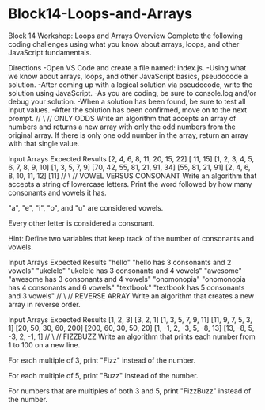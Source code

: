 # Block14-Loops-and-Arrays

Block 14 Workshop: Loops and Arrays
Overview
Complete the following coding challenges using what you know about arrays, loops, and other JavaScript fundamentals.

Directions
-Open VS Code and create a file named: index.js.
-Using what we know about arrays, loops, and other JavaScript basics, pseudocode a solution.
-After coming up with a logical solution via pseudocode, write the solution using JavaScript.
-As you are coding, be sure to console.log and/or debug your solution.
-When a solution has been found, be sure to test all input values.
-After the solution has been confirmed, move on to the next prompt.
//
\\
//
ONLY ODDS
Write an algorithm that accepts an array of numbers and returns a new array with only the odd numbers from the original array. If there is only one odd number in the array, return an array with that single value.

Input Arrays Expected Results
[2, 4, 6, 8, 11, 20, 15, 22] [ 11, 15]
[1, 2, 3, 4, 5, 6, 7, 8, 9, 10] [1, 3, 5, 7, 9]
[70, 42, 55, 81, 21, 91, 34] [55, 81, 21, 91]
[2, 4, 6, 8, 10, 11, 12] [11]
//
\\
//
VOWEL VERSUS CONSONANT
Write an algorithm that accepts a string of lowercase letters. Print the word followed by how many consonants and vowels it has.

"a", "e", "i", "o", and "u" are considered vowels.

Every other letter is considered a consonant.

Hint: Define two variables that keep track of the number of consonants and vowels.

Input Arrays Expected Results
"hello"
"hello has 3 consonants and 2 vowels"
"ukelele"
"ukelele has 3 consonants and 4 vowels"
"awesome" "awesome has 3 consonants and 4 vowels"
"onomonopia" "onomonopia has 4 consonants and 6 vowels"
"textbook" "textbook has 5 consonants and 3 vowels"
//
\\
//
REVERSE ARRAY
Write an algorithm that creates a new array in reverse order.

Input Arrays Expected Results
[1, 2, 3] [3, 2, 1]
[1, 3, 5, 7, 9, 11] [11, 9, 7, 5, 3, 1]
[20, 50, 30, 60, 200] [200, 60, 30, 50, 20]
[1, -1, 2, -3, 5, -8, 13] [13, -8, 5, -3, 2, -1, 1]
//
\\
//
FIZZBUZZ
Write an algorithm that prints each number from 1 to 100 on a new line.

For each multiple of 3, print "Fizz" instead of the number.

For each multiple of 5, print "Buzz" instead of the number.

For numbers that are multiples of both 3 and 5, print "FizzBuzz" instead of the number.
